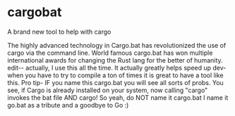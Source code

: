 # cargobat
A brand new tool to help with cargo 

The highly advanced technology in Cargo.bat has revolutionized the use of cargo via the
command line. World famous cargo.bat has won multiple international awards for changing the Rust lang 
for the better of humanity. edit-- actually, I use this all the time. It actually greatly
helps speed up dev- when you have to try to compile a ton of times it is great to have a 
tool like this. Pro tip- IF you name this cargo.bat you will see all sorts of probs. You see,
if Cargo is already installed on your system, now calling "cargo" invokes the bat file AND
cargo! So yeah, do NOT name it cargo.bat I name it go.bat as a tribute and a goodbye to Go :)
